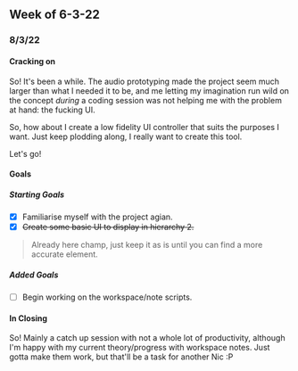 ## Week of 6-3-22
### 8/3/22
#### Cracking on
So! It's been a while.
The audio prototyping made the project seem much larger than what I needed it to be,
and me letting my imagination run wild on the concept *during* a coding session
was not helping me with the problem at hand: the fucking UI.

So, how about I create a low fidelity UI controller that suits the purposes I want.
Just keep plodding along, I really want to create this tool.

Let's go!

#### Goals
##### Starting Goals
- [x] Familiarise myself with the project agian.
- [x] ~~Create some basic UI to display in hierarchy 2.~~
> Already here champ, just keep it as is until you can find a more accurate element.

##### Added Goals
- [ ] Begin working on the workspace/note scripts.

#### In Closing
So! Mainly a catch up session with not a whole lot of productivity,
although I'm happy with my current theory/progress with workspace notes.
Just gotta make them work, but that'll be a task for another Nic :P